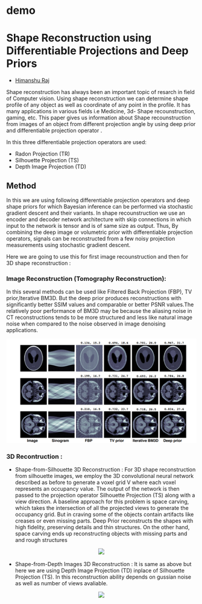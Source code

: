 # demo

# Shape Reconstruction using Differentiable Projections and Deep Priors

- [Himanshu Raj](https://github.com/himanshuraj001)

Shape reconstruction has always been an important topic of resarch in field of Computer vision. Using shape reconstruction we can determine  shape profile of any object as well as coordinate of any point in the profile. It has many applications in various fields i.e Medicine, 3d- Shape recounstruction, gaming, etc. This paper gives us information about Shape recounstruction from images of an object from different projection angle by using deep prior and differentiable projection operator .


In this three differentiable projection operators are used:
* Radon Projection (TR)
* Silhouette Projection (TS)
* Depth Image Projection (TD)

## Method

In this we are using following differentiable projection operators and deep shape priors for which Bayesian inference can be performed via stochastic gradient descent and their variants. In shape recounstruction we use an encoder and decoder network architecture with skip connections in which input to the network is tensor and is of same size as output. Thus, By combining the deep image or volumetric prior with differentiable projection operators, signals can be reconstructed from a few noisy projection measurements using stochastic gradient descent.

Here we are going to use this for first image recounstruction and then for 3D shape reconstruction :

### Image Reconstruction (Tomography Reconstruction):
In this several methods can be  used like  Filtered Back Projection (FBP), TV prior,Iterative BM3D. But the deep prior produces reconstructions with significantly better SSIM values and comparable or better PSNR values.The relatively poor performance of BM3D may be because the aliasing noise in CT reconstructions tends to be more structured and less like natural image noise when compared to the noise observed in image denoising applications. 

<p align = "center">
<img src="https://github.com/himanshuraj001/demo/blob/master/Untitled%201.png"/>
</p>

### 3D Recontruction :
* Shape-from-Silhouette 3D Reconstruction : For 3D shape reconstruction from silhouette images, we employ the 3D convolutional neural network described as before to generate a voxel grid V where each voxel represents an occupancy value. The output of the network
is then passed to the projection operator Silhouette Projection (TS) along with a view direction. A baseline approach for this problem is space carving, which takes the intersection of all the projected views to generate the occupancy grid. But in craving some of the objects contain artifacts like creases or even missing parts. Deep Prior reconstructs the shapes with high fidelity, preserving details and thin structures. On the other hand, space carving ends up reconstructing objects with missing parts and and rough structures


<p align = "center">
<img src="https://github.com/himanshuraj001/numerical_method-project-c-/blob/master/Untitled.png" />
</p>

* Shape-from-Depth Images 3D Reconstruction : It is same as above but here we are using Depth Image Projection (TD) inplace of Silhouette Projection (TS). In this reconstruction ability depends on gussian noise as well as number of views avaliable.

<p align = "center">
<img src="https://github.com/himanshuraj001/numerical_method-project-c-/blob/master/Untitled.png" />
</p>





